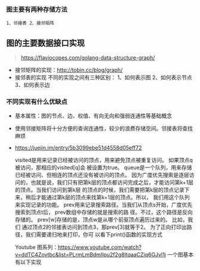 ### 图主要有两种存储方法
    1、邻接表 2、接邻矩阵
    
## 图的主要数据接口实现
>  https://flaviocopes.com/golang-data-structure-graph/
-  接邻矩阵的实现：http://tobin.cc/blog/graph/
- 接邻表的实现
不同的实现之间有三种区别：
  1、如何表示图
  2、如何表示节点
  3、如何表示边

### 不同实现有什么优缺点
- 基本属性：图的节点、边、权值、有向无向和强弱连通性等基础概念
- 使用邻接矩阵将十分方便的查询连通性，较少的浪费存储空间。邻接表将查找麻烦
- https://juejin.im/entry/5b3099ebe51d4558d05eff72

    visited是用来记录已经被访问的顶点，用来避免顶点被重复访问。
    如果顶点q被访问，那相应的visited[q]会 被设置为true。
    queue是一个队列，用来存储已经被访问、但相连的顶点还没有被访问的顶点。
    因为广度优先搜索是逐层访 问的，也就是说，我们只有把第k层的顶点都访问完成之后，才能访问第k+1层的顶点。当我们访问到第k层 的顶点的时候，我们需要把第k层的顶点记录下来，稍后才能通过第k层的顶点来找第k+1层的顶点。所以， 我们用这个队列来实现记录的功能。
    prev用来记录搜索路径。当我们从顶点s开始，广度优先搜索到顶点t后，
    prev数组中存储的就是搜索的路 径。不过，这个路径是反向存储的。
    prev[w]存储的是，顶点w是从哪个前驱顶点遍历过来的。
    比如，我们 通过顶点2的邻接表访问到顶点3，那prev[3]就等于2。
    为了正向打印出路径，我们需要递归地来打印，你可 以看下print()函数的实现方式

    Youtube 图系列：https://www.youtube.com/watch?v=ddTC4Zovtbc&list=PLrmLmBdmIlpu2f2g8ltqaaCZiq6GJvl1j
    一个图基本有以下实现


    